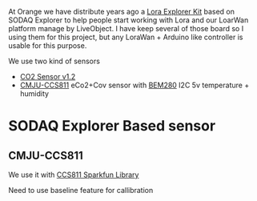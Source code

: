 
At Orange we have distribute years ago a [Lora Explorer Kit]() based on SODAQ Explorer to help people start working with Lora and our LoarWan platform manage by LiveObject.
I have keep several of those board so I using them for this project, but any LoraWan + Arduino like controller is usable for this purpose.

We use two kind of sensors

* [CO2 Sensor v1.2](https://wiki.dfrobot.com/CO2_Sensor_SKU_SEN0159)
* [CMJU-CCS811]() eCo2+Cov sensor with [BEM280]() I2C 5v temperature + humidity

# SODAQ Explorer Based sensor

## CMJU-CCS811

We use it with [CCS811 Sparkfun Library](https://github.com/sparkfun/SparkFun_CCS811_Arduino_Library)

Need to use baseline feature for callibration

